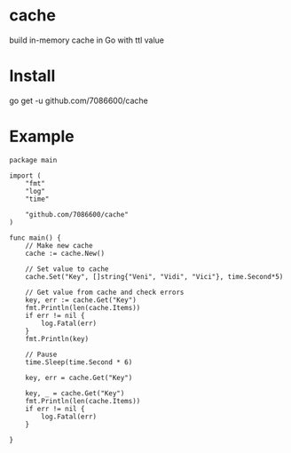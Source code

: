 # cache
build in-memory cache in Go with ttl value

# Install

go get -u github.com/7086600/cache

# Example

```
package main

import (
	"fmt"
	"log"
	"time"

	"github.com/7086600/cache"
)

func main() {
	// Make new cache
	cache := cache.New()

	// Set value to cache
	cache.Set("Key", []string{"Veni", "Vidi", "Vici"}, time.Second*5)

	// Get value from cache and check errors
	key, err := cache.Get("Key")
	fmt.Println(len(cache.Items))
	if err != nil {
		log.Fatal(err)
	}
	fmt.Println(key)

	// Pause
	time.Sleep(time.Second * 6)

	key, err = cache.Get("Key")

	key, _ = cache.Get("Key")
	fmt.Println(len(cache.Items))
	if err != nil {
		log.Fatal(err)
	}

}
```